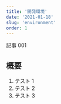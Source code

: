 ```yaml
---
title: '開発環境'
date: '2021-01-18'
slug: 'environment'
order: 1
---
```


記事 001

## 概要

1. テスト 1
2. テスト 2
3. テスト 3
